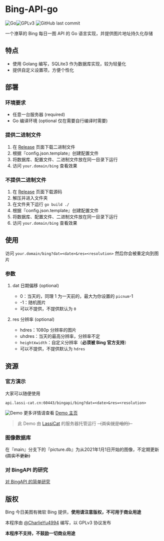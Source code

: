 # Bing-API-go
![Go](https://img.shields.io/github/go-mod/go-version/CharlieYu4994/Bing-API-go)![GPLv3](https://img.shields.io/github/license/CharlieYu4994/Bing-API-go) ![GitHub last commit](https://img.shields.io/github/last-commit/CharlieYu4994/Bing-API-go)

一个潦草的 Bing 每日一图 API 的 Go 语言实现，并提供图片地址持久化存储

## 特点
+ 使用 Golang 编写，SQLite3 作为数据库实现，较为轻量化
+ 提供自定义设置项，方便个性化

## 部署

### 环境要求
+ 任意一台服务器 (required)
+ Go 编译环境 (optional 仅在需要自行编译时需要)

### 提供二进制文件
1. 在 [Release](https://github.com/CharlieYu4994/Bing-API-go/releases) 页面下载二进制文件
2. 根据『config.json.template』创建配置文件
3. 将数据库、配置文件、二进制文件放在同一目录下运行
4. 访问 `your.domain/bing` 查看效果

### 不提供二进制文件
1. 在 [Release](https://github.com/CharlieYu4994/Bing-API-go/releases) 页面下载源码
2. 解压并进入文件夹
3. 在文件夹下运行 `go build ./`
4. 根据『config.json.template』创建配置文件
5. 将数据库、配置文件、二进制文件放在同一目录下运行
6. 访问 `your.domain/bing` 查看效果


## 使用
访问 `your.domain/bing?dat=<date>&res=<resolution>` 然后你会被重定向到图片

### 参数
1. dat 日期偏移 (optional)
   + 0：当天的，同理 1 为一天前的，最大为你设置的 `picnum`-1
   + -1：随机图片
   + 可以不提供，不提供默认为 `0`

2. res 分辨率 (optional)
   + hdres：1080p 分辨率的图片
   + uhdres：当天的最高分辨率，分辨率不定
   + `height`x`width`：自定义分辨率（**必须被 Bing 官方支持**）
   + 可以不提供，不提供默认为 `hdres`

## 资源

### 官方演示
大家可以随便使用
```
api.lassi-cat.cn:60443/bingapi/bing?dat=<date>&res=<resolution>
```
![Demo](https://api.lassi-cat.cn:60443/bingapi/bing)
更多详情请查看 [Demo 主页](https://bing.charlie.moe)
> 此 Demo 由 [LassiCat](https://github.com/LassiCat) 的服务器托管运行 ~~（其实就是咱的）~~

### 图像数据库
在『main』分支下的『picture.db』为从2021年1月1日开始的图像，不定期更新 ~~(其实不更新)~~

### 对 BingAPI 的研究
[对 BingAPI 的简单研究](https://blog.charlie.moe/post/BingAPI-00/)

## 版权
Bing 今日美图有微软 Bing 提供，**使用请注意版权，不可用于商业用途**

本程序由 [@CharlieYu4994](https://blog.charlie.moe/) 编写，以 GPLv3 协议发布

**本程序不支持，不鼓励一切商业用途**


